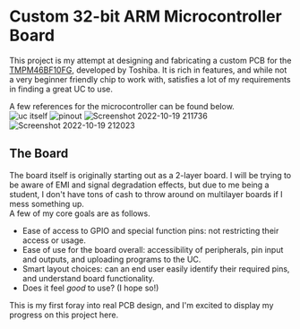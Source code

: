 # Custom 32-bit ARM Microcontroller Board
This project is my attempt at designing and fabricating a custom PCB for the [TMPM46BF10FG](https://www.mouser.com/ProductDetail/Toshiba/TMPM46BF10FG?qs=wd5RIQLrsJi6ktKViwPiDg%3D%3D), developed by Toshiba. It is rich in features, and while not a very beginner friendly chip to work with, satisfies a lot of my requirements in finding a great UC to use.

A few references for the microcontroller can be found below.  
![uc itself](https://www.mouser.com/images/toshibaamericaelectroniccomponentsinc/images/LQFP-100.jpg)
![pinout](https://user-images.githubusercontent.com/107018918/196840320-e3c00fdf-ebaa-409e-834d-bef1e220234e.png)
![Screenshot 2022-10-19 211736](https://user-images.githubusercontent.com/107018918/196840550-193e51a6-3385-49fe-9a11-1703a2a91a75.png)
![Screenshot 2022-10-19 212023](https://user-images.githubusercontent.com/107018918/196840892-760bd4ab-9a68-41af-8e41-17d93a052977.png)

## The Board
The board itself is originally starting out as a 2-layer board. I will be trying to be aware of EMI and signal degradation effects, but due to me being a student, I don't have tons of cash to throw around on multilayer boards if I mess something up.  
A few of my core goals are as follows.

* Ease of access to GPIO and special function pins: not restricting their access or usage.
* Ease of use for the board overall: accessibility of peripherals, pin input and outputs, and uploading programs to the UC.
* Smart layout choices: can an end user easily identify their required pins, and understand board functionality.
* Does it feel *good* to use? (I hope so!)

This is my first foray into real PCB design, and I'm excited to display my progress on this project here.
